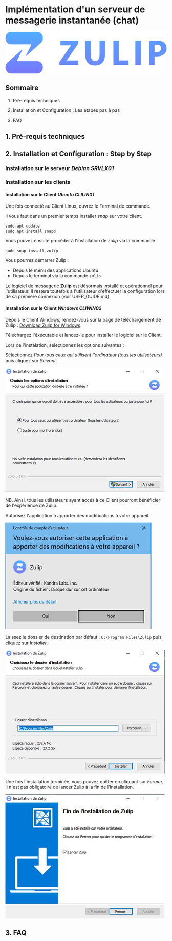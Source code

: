 # Implémentation d'un serveur de messagerie instantanée (chat)

![Zulip](Zulip.png)

## **Sommaire**

1. Pré-requis techniques

2. Installation et Configuration : Les étapes pas à pas

3. FAQ

## **1. Pré-requis techniques**

## **2. Installation et Configuration : Step by Step**

### **Installation sur le serveur _Debian SRVLX01_**

### **Installation sur les clients**

#### **Installation sur le Client _Ubuntu CLILIN01_**

Une fois connecté au Client Linux, ouvrez le Terminal de commande.

Il vous faut dans un premier temps installer _snap_ sur votre client.

```
sudo apt update
sudo apt install snapd
```

Vous pouvez ensuite procéder à l'installation de _zulip_ via la commande.

```
sudo snap install zulip
```

Vous pourrez démarrer Zulip :
* Depuis le menu des applications Ubuntu
* Depuis le terminal via la commande `zulip`

Le logiciel de messagerie **Zulip** est désormais installé et opérationnel pour l'utilisateur. Il restera toutefois à l'utilisateur d'effectuer la configuration lors de sa première connexion (voir USER_GUIDE.md).

#### **Installation sur le Client _Windows CLIWIN02_**

Depuis le Client Windows, rendez-vous sur la page de téléchargement de Zulip : [Download Zulip for Windows](https://zulip.com/apps/).

Téléchargez l'éxécutable et lancez-le pour installer le logiciel sur le Client.

Lors de l'instalation, sélectionnez les options suivantes :

Sélectionnez _Pour tous ceux qui utilisent l'ordinateur (tous les utilisateurs)_ puis cliquez sur _Suivant_.

![Zulip_Install_Win_01](Zulip_Install_Win_01.jpg)

NB. Ainsi, tous les utilisateurs ayant accés à ce Client pourront bénéficier de l'expérience de Zulip.

Autorisez l'application à apporter des modifications à votre appareil.

![Zulip_Install_Win_02](Zulip_Install_Win_02.jpg)

Laissez le dossier de destination par défaut : `C:\Program Files\Zulip` puis cliquez sur _Installer_.

![Zulip_Install_Win_03](Zulip_Install_Win_03.jpg)

Une fois l'installation terminée, vous pouvez quitter en cliquant sur _Fermer_, il n'est pas obligatoire de lancer Zulip à la fin de l'installation.

![Zulip_Install_Win_03](Zulip_Install_Win_04.jpg)

## **3. FAQ**
